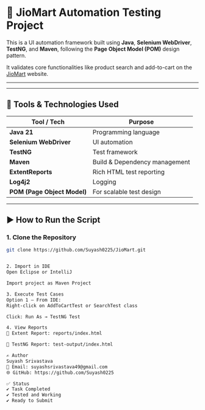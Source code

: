 # 🛒 JioMart Automation Testing Project

This is a UI automation framework built using 
**Java**, **Selenium WebDriver**, **TestNG**, and 
**Maven**, following the **Page Object Model (POM)** 
design pattern. 


It validates core functionalities like product search and add-to-cart on the [JioMart](https://www.jiomart.com) website.

---

---

## 🧰 Tools & Technologies Used

| Tool / Tech        | Purpose                             |
|--------------------|-------------------------------------|
| **Java 21**         | Programming language                |
| **Selenium WebDriver** | UI automation                    |
| **TestNG**         | Test framework                      |
| **Maven**          | Build & Dependency management       |
| **ExtentReports**  | Rich HTML test reporting            |
| **Log4j2**         | Logging                             |
| **POM (Page Object Model)** | For scalable test design     |

---

## ▶️ How to Run the Script

### 1. Clone the Repository
```bash
git clone https://github.com/Suyash0225/JioMart.git


2. Import in IDE
Open Eclipse or IntelliJ

Import project as Maven Project

3. Execute Test Cases
Option 1 – From IDE:
Right-click on AddToCartTest or SearchTest class

Click: Run As → TestNG Test

4. View Reports
📄 Extent Report: reports/index.html

📄 TestNG Report: test-output/index.html

✍️ Author
Suyash Srivastava
📧 Email: suyashsrivastava49@gmail.com
🌐 GitHub: https://github.com/Suyash0225

✅ Status
✔ Task Completed
✔ Tested and Working
✔ Ready to Submit
